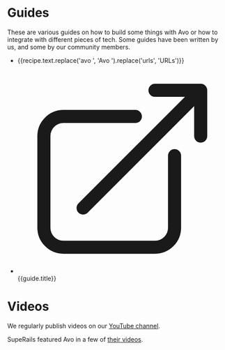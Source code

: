 # Guides

These are various guides on how to build some things with Avo or how to integrate with different pieces of tech.
Some guides have been written by us, and some by our community members.

<script setup>
  import { data } from './../.vitepress/recipes.data.js'

  // add guides written on the blog
  const articles = [
    {
      title: "Override the field method to add default values to field options",
      link: "https://avohq.io/blog/override-the-field-method-to-add-default-values-to-field-options"
    },
    {
      title: "Implement soft-delete in Rails with Avo + Discard",
      link: "https://greenhats.medium.com/implement-soft-delete-in-rails-with-avo-discard-bc33d1e84e79"
    }
  ]
</script>

<ul>
  <li v-for="recipe in data.v3"><a :href="recipe.link">{{recipe.text.replace('avo ', 'Avo ').replace('urls', 'URLs')}}</a></li>
  <li v-for="guide in articles">
    <a :href="guide.link" target="_blank">
      <svg xmlns="http://www.w3.org/2000/svg" fill="none" viewBox="0 0 24 24" stroke-width="1.5" stroke="currentColor" class="size-6 h-4 inline mr-1"><path stroke-linecap="round" stroke-linejoin="round" d="M13.5 6H5.25A2.25 2.25 0 0 0 3 8.25v10.5A2.25 2.25 0 0 0 5.25 21h10.5A2.25 2.25 0 0 0 18 18.75V10.5m-10.5 6L21 3m0 0h-5.25M21 3v5.25" /></svg>
      {{guide.title}}
    </a>
  </li>
</ul>

# Videos

We regularly publish videos on our [YouTube channel](https://www.youtube.com/@avo_hq).

SupeRails featured Avo in a few of [their videos](https://superails.com/playlists/avo).
